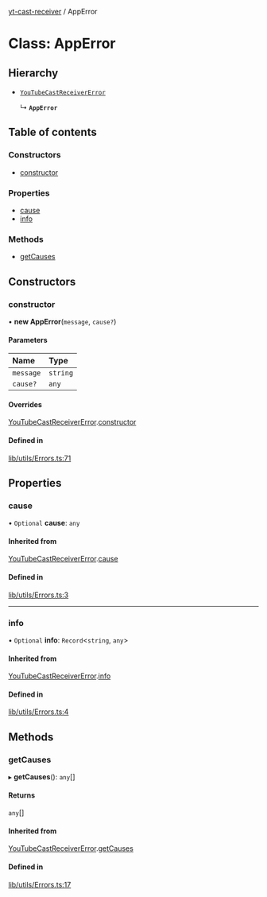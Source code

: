 [yt-cast-receiver](../README.md) / AppError

# Class: AppError

## Hierarchy

- [`YouTubeCastReceiverError`](YouTubeCastReceiverError.md)

  ↳ **`AppError`**

## Table of contents

### Constructors

- [constructor](AppError.md#constructor)

### Properties

- [cause](AppError.md#cause)
- [info](AppError.md#info)

### Methods

- [getCauses](AppError.md#getcauses)

## Constructors

### constructor

• **new AppError**(`message`, `cause?`)

#### Parameters

| Name | Type |
| :------ | :------ |
| `message` | `string` |
| `cause?` | `any` |

#### Overrides

[YouTubeCastReceiverError](YouTubeCastReceiverError.md).[constructor](YouTubeCastReceiverError.md#constructor)

#### Defined in

[lib/utils/Errors.ts:71](https://github.com/patrickkfkan/yt-cast-receiver/blob/7694e32/src/lib/utils/Errors.ts#L71)

## Properties

### cause

• `Optional` **cause**: `any`

#### Inherited from

[YouTubeCastReceiverError](YouTubeCastReceiverError.md).[cause](YouTubeCastReceiverError.md#cause)

#### Defined in

[lib/utils/Errors.ts:3](https://github.com/patrickkfkan/yt-cast-receiver/blob/7694e32/src/lib/utils/Errors.ts#L3)

___

### info

• `Optional` **info**: `Record`<`string`, `any`\>

#### Inherited from

[YouTubeCastReceiverError](YouTubeCastReceiverError.md).[info](YouTubeCastReceiverError.md#info)

#### Defined in

[lib/utils/Errors.ts:4](https://github.com/patrickkfkan/yt-cast-receiver/blob/7694e32/src/lib/utils/Errors.ts#L4)

## Methods

### getCauses

▸ **getCauses**(): `any`[]

#### Returns

`any`[]

#### Inherited from

[YouTubeCastReceiverError](YouTubeCastReceiverError.md).[getCauses](YouTubeCastReceiverError.md#getcauses)

#### Defined in

[lib/utils/Errors.ts:17](https://github.com/patrickkfkan/yt-cast-receiver/blob/7694e32/src/lib/utils/Errors.ts#L17)
